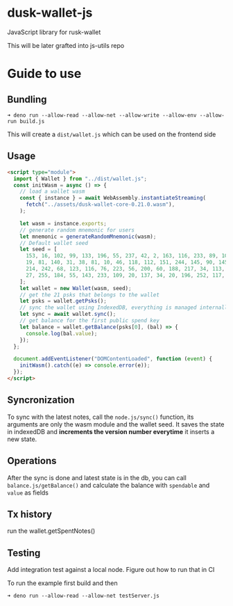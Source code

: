 # dusk-wallet-js
JavaScript library for rusk-wallet

This will be later grafted into js-utils repo

# Guide to use

## Bundling
```
➜ deno run --allow-read --allow-net --allow-write --allow-env --allow-run build.js
```
This will create a `dist/wallet.js` which can be used on the frontend side

## Usage 

```html
<script type="module">
  import { Wallet } from "../dist/wallet.js";
  const initWasm = async () => {
    // load a wallet wasm
    const { instance } = await WebAssembly.instantiateStreaming(
      fetch("../assets/dusk-wallet-core-0.21.0.wasm"),
    );

    let wasm = instance.exports;
    // generate random mnemonic for users
    let mnemonic = generateRandomMnemonic(wasm);
    // Default wallet seed
    let seed = [
      153, 16, 102, 99, 133, 196, 55, 237, 42, 2, 163, 116, 233, 89, 10, 115,
      19, 81, 140, 31, 38, 81, 10, 46, 118, 112, 151, 244, 145, 90, 145, 168,
      214, 242, 68, 123, 116, 76, 223, 56, 200, 60, 188, 217, 34, 113, 55, 172,
      27, 255, 184, 55, 143, 233, 109, 20, 137, 34, 20, 196, 252, 117, 221, 221,
    ];
    let wallet = new Wallet(wasm, seed);
    // get the 21 psks that belongs to the wallet
    let psks = wallet.getPsks();
    // sync the wallet using IndexedDB, everything is managed internally
    let sync = await wallet.sync();
    // get balance for the first public spend key
    let balance = wallet.getBalance(psks[0], (bal) => {
      console.log(bal.value);
    });
  };

  document.addEventListener("DOMContentLoaded", function (event) {
    initWasm().catch((e) => console.error(e));
  });
</script>
```

## Syncronization
To sync with the latest notes, call the `node.js/sync()` function, its arguments are only the 
wasm module and the wallet seed. It saves the state in indexedDB and **increments the version number
everytime** it inserts a new state.

## Operations
After the sync is done and latest state is in the db, you can call 
`balance.js/getBalance()` and calculate the balance with `spendable` and `value` as fields

## Tx history
run the wallet.getSpentNotes()

## Testing
Add integration test against a local node. Figure out how to run that in CI

To run the example first build and then
```
➜ deno run --allow-read --allow-net testServer.js
```

